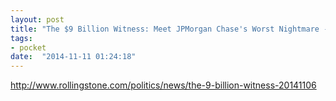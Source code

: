 ```yaml
---
layout: post
title: "The $9 Billion Witness: Meet JPMorgan Chase's Worst Nightmare - Rolling Stone"
tags:
- pocket
date:  "2014-11-11 01:24:18"
---
```


http://www.rollingstone.com/politics/news/the-9-billion-witness-20141106

